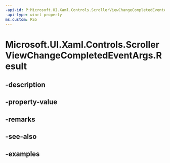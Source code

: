 ```yaml
---
-api-id: P:Microsoft.UI.Xaml.Controls.ScrollerViewChangeCompletedEventArgs.Result
-api-type: winrt property
ms.custom: RS5
---
```


<!-- Property syntax.
public ScrollerViewChangeResult Result { get; }
-->

# Microsoft.UI.Xaml.Controls.ScrollerViewChangeCompletedEventArgs.Result

## -description

## -property-value

## -remarks

## -see-also

## -examples

